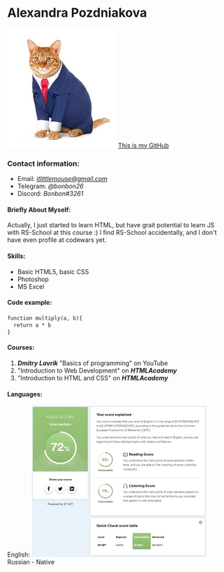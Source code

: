 # Alexandra Pozdniakova
  ![Photo for CV](/photo4cv.jpg)
  [This is my GitHub](https://github.com/MouseBonnie)
  
### Contact information:
  * Email: *itlittlemouse@gmail.com*
  * Telegram: *@bonbon26*
  * Discord: *Bonbon#3261*
   
#### Briefly About Myself:
Actually, I just started to learn HTML, but  have grait potential to learn JS with RS-School at this course :) 
I find RS-School accidentally, and I don't have even profile at codewars yet.


#### Skills:
  * Basic HTML5, basic CSS
  * Photoshop
  * MS Excel

#### Code example:
```
function multiply(a, b){
  return a * b
}
```
#### Courses:
1. _**Dmitry Lavrik**_ "Basics of programming" on YouTube
1. "Introduction to Web Development" on _**HTMLAcademy**_
1. "Introduction to HTML and CSS" on _**HTMLAcademy**_

#### Languages:
  English:
  ![My language lvl](/language.JPG)
  Russian - Native